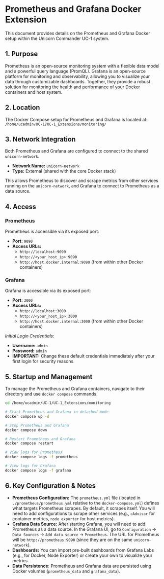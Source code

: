 # Prometheus and Grafana Docker Extension

This document provides details on the Prometheus and Grafana Docker setup within the Unicorn Commander UC-1 system.

## 1. Purpose

Prometheus is an open-source monitoring system with a flexible data model and a powerful query language (PromQL). Grafana is an open-source platform for monitoring and observability, allowing you to visualize your data through customizable dashboards. Together, they provide a robust solution for monitoring the health and performance of your Docker containers and host system.

## 2. Location

The Docker Compose setup for Prometheus and Grafana is located at:
`/home/ucadmin/UC-1/UC-1_Extensions/monitoring/`

## 3. Network Integration

Both Prometheus and Grafana are configured to connect to the shared `unicorn-network`.

*   **Network Name:** `unicorn-network`
*   **Type:** External (shared with the core Docker stack)

This allows Prometheus to discover and scrape metrics from other services running on the `unicorn-network`, and Grafana to connect to Prometheus as a data source.

## 4. Access

### Prometheus

Prometheus is accessible via its exposed port:

*   **Port:** `9090`
*   **Access URLs:**
    *   `http://localhost:9090`
    *   `http://<your_host_ip>:9090`
    *   `http://host.docker.internal:9090` (from within other Docker containers)

### Grafana

Grafana is accessible via its exposed port:

*   **Port:** `3000`
*   **Access URLs:**
    *   `http://localhost:3000`
    *   `http://<your_host_ip>:3000`
    *   `http://host.docker.internal:3000` (from within other Docker containers)

*Initial Login Credentials:*
*   **Username:** `admin`
*   **Password:** `admin`
*   **IMPORTANT:** Change these default credentials immediately after your first login for security reasons.

## 5. Startup and Management

To manage the Prometheus and Grafana containers, navigate to their directory and use `docker compose` commands:

```bash
cd /home/ucadmin/UC-1/UC-1_Extensions/monitoring

# Start Prometheus and Grafana in detached mode
docker compose up -d

# Stop Prometheus and Grafana
docker compose down

# Restart Prometheus and Grafana
docker compose restart

# View logs for Prometheus
docker compose logs -f prometheus

# View logs for Grafana
docker compose logs -f grafana
```

## 6. Key Configuration & Notes

*   **Prometheus Configuration:** The `prometheus.yml` file (located in `./prometheus/prometheus.yml` relative to the `docker-compose.yml`) defines what targets Prometheus scrapes. By default, it scrapes itself. You will need to add configurations to scrape other services (e.g., `cAdvisor` for container metrics, `node_exporter` for host metrics).
*   **Grafana Data Source:** After starting Grafana, you will need to add Prometheus as a data source. In the Grafana UI, go to `Configuration` -> `Data Sources` -> `Add data source` -> `Prometheus`. The URL for Prometheus will be `http://prometheus:9090` (since they are on the same `unicorn-network`).
*   **Dashboards:** You can import pre-built dashboards from Grafana Labs (e.g., for Docker, Node Exporter) or create your own to visualize your metrics.
*   **Data Persistence:** Prometheus and Grafana data are persisted using Docker volumes (`prometheus_data` and `grafana_data`).
